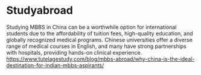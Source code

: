 # Studyabroad
Studying MBBS in China can be a worthwhile option for international students due to the affordability of tuition fees, high-quality education, and globally recognized medical programs. Chinese universities offer a diverse range of medical courses in English, and many have strong partnerships with hospitals, providing hands-on clinical experience.  https://www.tutelagestudy.com/blog/mbbs-abroad/why-china-is-the-ideal-destination-for-indian-mbbs-aspirants/
